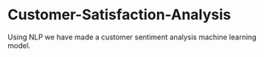 # Customer-Satisfaction-Analysis
 Using NLP we have made a customer sentiment analysis machine learning model.
